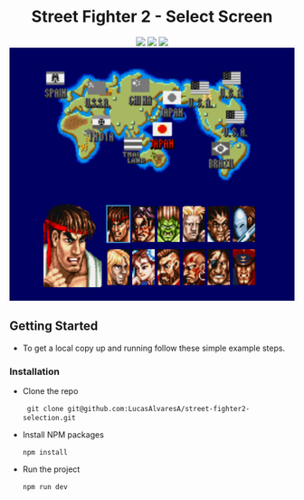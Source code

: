# <div align="center"> Street Fighter 2 - Select Screen </div>

<div align="center">
    <img src="https://img.shields.io/badge/React-20232A?style=for-the-badge&logo=react&logoColor=61DAFB"/>
    <img src="https://img.shields.io/badge/TypeScript-007ACC?style=for-the-badge&logo=typescript&logoColor=white"/>
    <img src="https://img.shields.io/badge/styled--components-DB7093?style=for-the-badge&logo=styled-components&logoColor=white"/>
</div>

<div align="center">
    <img src="./public/assets/print.png"/>
</div>

## Getting Started

- To get a local copy up and running follow these simple example steps.

### Installation

- Clone the repo

       git clone git@github.com:LucasAlvaresA/street-fighter2-selection.git
       
- Install NPM packages

      npm install

- Run the project

      npm run dev



